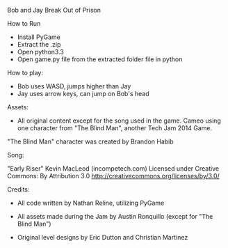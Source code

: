 Bob and Jay Break Out of Prison

How to Run
- Install PyGame
- Extract the .zip
- Open python3.3
- Open game.py file from the extracted folder file in python

How to play:
- Bob uses WASD, jumps higher than Jay
- Jay uses arrow keys, can jump on Bob's head

Assets:
- All original content except for the song used in the game. Cameo using one character from "The Blind Man", another Tech Jam 2014 Game. 

"The Blind Man" character was created by Brandon Habib

Song: 

"Early Riser" Kevin MacLeod (incompetech.com) 
Licensed under Creative Commons: By Attribution 3.0
http://creativecommons.org/licenses/by/3.0/

Credits:
- All code written by Nathan Reline, utilizing PyGame

- All assets made during the Jam by Austin Ronquillo (except for "The Blind Man")

- Original level designs by Eric Dutton and Christian Martinez
